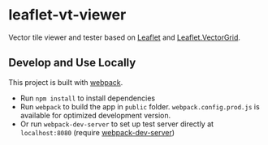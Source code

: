 # leaflet-vt-viewer

Vector tile viewer and tester based on [Leaflet](http://leafletjs.com/) and [Leaflet.VectorGrid](https://github.com/IvanSanchez/Leaflet.VectorGrid).

## Develop and Use Locally

This project is built with [webpack](https://webpack.github.io/).

* Run `npm install` to install dependencies
* Run `webpack` to build the app in `public` folder. `webpack.config.prod.js` is available for optimized development version.
* Or run `webpack-dev-server` to set up test server directly at `localhost:8080` (require [webpack-dev-server](https://webpack.github.io/docs/webpack-dev-server.html))
